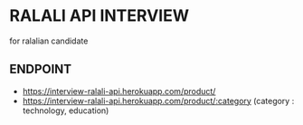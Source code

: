 # RALALI API INTERVIEW
for ralalian candidate

## ENDPOINT
- https://interview-ralali-api.herokuapp.com/product/
- https://interview-ralali-api.herokuapp.com/product/:category  (category : technology, education)